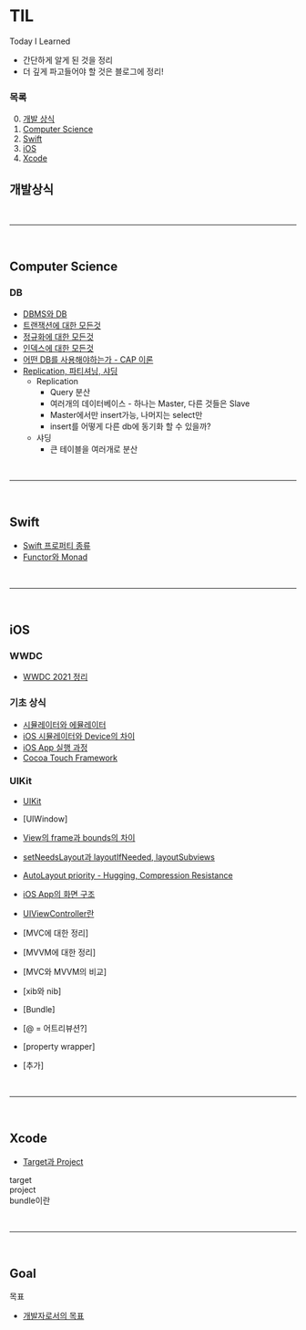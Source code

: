 # TIL
Today I Learned  

- 간단하게 알게 된 것을 정리  
- 더 깊게 파고들어야 할 것은 블로그에 정리!  

### **목록**
0. [개발 상식](#개발상식)
1. [Computer Science](#computer-science)
2. [Swift](#swift)
3. [iOS](#ios)
4. [Xcode](#xcode)


## **개발상식**



<br><hr><br>



## **Computer Science**
### **DB**
- [DBMS와 DB](https://github.com/RokwonK/TIL/blob/master/V2/CS/DB/DB와_DBMS.md)
- [트랜잭션에 대한 모든것](https://github.com/RokwonK/TIL/blob/master/V2/CS/DB/트랜잭션.md)
- [정규화에 대한 모든것]()
- [인덱스에 대한 모든것](https://github.com/RokwonK/TIL/blob/master/V2/CS/DB/인덱스.md)
- [어떤 DB를 사용해야하는가 - CAP 이론]()
- [Replication, 파티셔닝, 샤딩]()
    - Replication
        - Query 분산
        - 여러개의 데이터베이스 - 하나는 Master, 다른 것들은 Slave
        - Master에서만 insert가능, 나머지는 select만
        - insert를 어떻게 다른 db에 동기화 할 수 있을까?
    - 샤딩
        - 큰 테이블을 여러개로 분산



<br><hr><br>



## **Swift**
- [Swift 프로퍼티 종류](https://github.com/RokwonK/TIL/blob/master/V2/Swift/kind_of_property.md)
- [Functor와 Monad]( )


<br><hr><br>



## **iOS**
### **WWDC**  
- [WWDC 2021 정리]()

### **기초 상식**
- [시뮬레이터와 에뮬레이터](https://github.com/RokwonK/TIL/blob/master/V2/iOS/기초상식/simul_emul.md)
- [iOS 시뮬레이터와 Device의 차이](https://github.com/RokwonK/TIL/blob/master/V2/iOS/기초상식/시뮬레이터와_디바이스.md)
- [iOS App 실행 과정](https://github.com/RokwonK/TIL/blob/master/V2/iOS/기초상식/앱의_기본_구조.md)
- [Cocoa Touch Framework]()

### **UIKit**
- [UIKit](https://github.com/RokwonK/TIL/blob/master/V2/iOS/UIKit/UIKit.md)
- [UIWindow]
- [View의 frame과 bounds의 차이](https://github.com/RokwonK/TIL/blob/master/V2/iOS/UIKit/frame_bounds.md)
- [setNeedsLayout과 layoutIfNeeded, layoutSubviews](https://github.com/RokwonK/TIL/blob/master/V2/iOS/UIKit/setNeedsLayout_layoutIfNeeded_layoutSubviews.md)
- [AutoLayout priority - Hugging, Compression Resistance](https://github.com/RokwonK/TIL/blob/master/V2/iOS/UIKit/AutoLayout_Priority.md)
- [iOS App의 화면 구조]()
- [UIViewController란]()

- [MVC에 대한 정리]
- [MVVM에 대한 정리]
- [MVC와 MVVM의 비교]
- [xib와 nib]
- [Bundle]
- [@ = 어트리뷰션?]
- [property wrapper]
- [추가]



<br><hr><br>



## **Xcode**
- [Target과 Project]()

target  
project  
bundle이란  



<br><hr><br>



## **Goal**
목표  
- [개발자로서의 목표]()